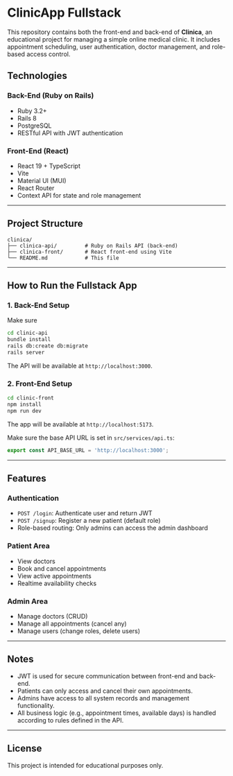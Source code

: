 # ClinicApp Fullstack

This repository contains both the front-end and back-end of **Clinica**, an educational project for managing a simple online medical clinic. It includes appointment scheduling, user authentication, doctor management, and role-based access control.

## Technologies

### Back-End (Ruby on Rails)
- Ruby 3.2+
- Rails 8
- PostgreSQL
- RESTful API with JWT authentication

### Front-End (React)
- React 19 + TypeScript
- Vite
- Material UI (MUI)
- React Router
- Context API for state and role management

---

## Project Structure

```
clinica/
├── clinica-api/         # Ruby on Rails API (back-end)
├── clinica-front/       # React front-end using Vite
└── README.md            # This file
```

---

## How to Run the Fullstack App

### 1. Back-End Setup

Make sure 

```bash
cd clinic-api
bundle install
rails db:create db:migrate
rails server
```

The API will be available at `http://localhost:3000`.

### 2. Front-End Setup

```bash
cd clinic-front
npm install
npm run dev
```

The app will be available at `http://localhost:5173`.

Make sure the base API URL is set in `src/services/api.ts`:
```ts
export const API_BASE_URL = 'http://localhost:3000';
```

---

## Features

### Authentication
- `POST /login`: Authenticate user and return JWT
- `POST /signup`: Register a new patient (default role)
- Role-based routing: Only admins can access the admin dashboard

### Patient Area
- View doctors
- Book and cancel appointments
- View active appointments
- Realtime availability checks

### Admin Area
- Manage doctors (CRUD)
- Manage all appointments (cancel any)
- Manage users (change roles, delete users)

---

## Notes

- JWT is used for secure communication between front-end and back-end.
- Patients can only access and cancel their own appointments.
- Admins have access to all system records and management functionality.
- All business logic (e.g., appointment times, available days) is handled according to rules defined in the API.

---

## License

This project is intended for educational purposes only.